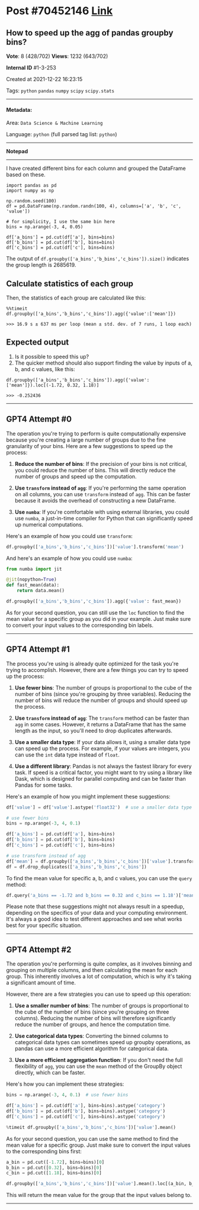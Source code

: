 
# Post \#70452146 [Link](https://stackoverflow.com/questions/70452146/)

## How to speed up the agg of pandas groupby bins?

**Vote**: 8 (428/702) **Views**: 1232 (643/702) 

**Internal ID** \#1-3-253

Created at 2021-12-22 16:23:15

Tags: `python` `pandas` `numpy` `scipy` `scipy.stats`

----------

#### Metadata:

Area: `Data Science & Machine Learning`

Language: `python` (full parsed tag list: `python`)

----------

**Notepad**


----------

I have created different bins for each column and grouped the DataFrame based on these.
```
import pandas as pd
import numpy as np

np.random.seed(100)
df = pd.DataFrame(np.random.randn(100, 4), columns=['a', 'b', 'c', 'value'])

# for simplicity, I use the same bin here
bins = np.arange(-3, 4, 0.05)

df['a_bins'] = pd.cut(df['a'], bins=bins)
df['b_bins'] = pd.cut(df['b'], bins=bins)
df['c_bins'] = pd.cut(df['c'], bins=bins)
```

The output of `df.groupby(['a_bins','b_bins','c_bins']).size()` indicates the group length is 2685619.

## Calculate statistics of each group


Then, the statistics of each group are calculated like this:
```
%%timeit
df.groupby(['a_bins','b_bins','c_bins']).agg({'value':['mean']})

>>> 16.9 s ± 637 ms per loop (mean ± std. dev. of 7 runs, 1 loop each)
```


## Expected output



1. Is it possible to speed this up?
2. The quicker method should also support finding the value by inputs of a, b, and c values, like this:


```
df.groupby(['a_bins','b_bins','c_bins']).agg({'value':['mean']}).loc[(-1.72, 0.32, 1.18)]

>>> -0.252436
```



----------
        
## GPT4 Attempt \#0

The operation you're trying to perform is quite computationally expensive because you're creating a large number of groups due to the fine granularity of your bins. Here are a few suggestions to speed up the process:

1. **Reduce the number of bins**: If the precision of your bins is not critical, you could reduce the number of bins. This will directly reduce the number of groups and speed up the computation.

2. **Use `transform` instead of `agg`**: If you're performing the same operation on all columns, you can use `transform` instead of `agg`. This can be faster because it avoids the overhead of constructing a new DataFrame.

3. **Use `numba`**: If you're comfortable with using external libraries, you could use `numba`, a just-in-time compiler for Python that can significantly speed up numerical computations.

Here's an example of how you could use `transform`:

```python
df.groupby(['a_bins','b_bins','c_bins'])['value'].transform('mean')
```

And here's an example of how you could use `numba`:

```python
from numba import jit

@jit(nopython=True)
def fast_mean(data):
    return data.mean()

df.groupby(['a_bins','b_bins','c_bins']).agg({'value': fast_mean})
```

As for your second question, you can still use the `loc` function to find the mean value for a specific group as you did in your example. Just make sure to convert your input values to the corresponding bin labels.

--------

## GPT4 Attempt \#1

The process you're using is already quite optimized for the task you're trying to accomplish. However, there are a few things you can try to speed up the process:

1. **Use fewer bins**: The number of groups is proportional to the cube of the number of bins (since you're grouping by three variables). Reducing the number of bins will reduce the number of groups and should speed up the process.

2. **Use `transform` instead of `agg`**: The `transform` method can be faster than `agg` in some cases. However, it returns a DataFrame that has the same length as the input, so you'll need to drop duplicates afterwards.

3. **Use a smaller data type**: If your data allows it, using a smaller data type can speed up the process. For example, if your values are integers, you can use the `int` data type instead of `float`.

4. **Use a different library**: Pandas is not always the fastest library for every task. If speed is a critical factor, you might want to try using a library like Dask, which is designed for parallel computing and can be faster than Pandas for some tasks.

Here's an example of how you might implement these suggestions:

```python
df['value'] = df['value'].astype('float32')  # use a smaller data type

# use fewer bins
bins = np.arange(-3, 4, 0.1)

df['a_bins'] = pd.cut(df['a'], bins=bins)
df['b_bins'] = pd.cut(df['b'], bins=bins)
df['c_bins'] = pd.cut(df['c'], bins=bins)

# use transform instead of agg
df['mean'] = df.groupby(['a_bins','b_bins','c_bins'])['value'].transform('mean')
df = df.drop_duplicates(['a_bins','b_bins','c_bins'])
```

To find the mean value for specific a, b, and c values, you can use the `query` method:

```python
df.query('a_bins == -1.72 and b_bins == 0.32 and c_bins == 1.18')['mean']
```

Please note that these suggestions might not always result in a speedup, depending on the specifics of your data and your computing environment. It's always a good idea to test different approaches and see what works best for your specific situation.

--------

## GPT4 Attempt \#2

The operation you're performing is quite complex, as it involves binning and grouping on multiple columns, and then calculating the mean for each group. This inherently involves a lot of computation, which is why it's taking a significant amount of time.

However, there are a few strategies you can use to speed up this operation:

1. **Use a smaller number of bins**: The number of groups is proportional to the cube of the number of bins (since you're grouping on three columns). Reducing the number of bins will therefore significantly reduce the number of groups, and hence the computation time.

2. **Use categorical data types**: Converting the binned columns to categorical data types can sometimes speed up groupby operations, as pandas can use a more efficient algorithm for categorical data.

3. **Use a more efficient aggregation function**: If you don't need the full flexibility of `agg`, you can use the `mean` method of the GroupBy object directly, which can be faster.

Here's how you can implement these strategies:

```python
bins = np.arange(-3, 4, 0.1)  # use fewer bins

df['a_bins'] = pd.cut(df['a'], bins=bins).astype('category')
df['b_bins'] = pd.cut(df['b'], bins=bins).astype('category')
df['c_bins'] = pd.cut(df['c'], bins=bins).astype('category')

%timeit df.groupby(['a_bins','b_bins','c_bins'])['value'].mean()
```

As for your second question, you can use the same method to find the mean value for a specific group. Just make sure to convert the input values to the corresponding bins first:

```python
a_bin = pd.cut([-1.72], bins=bins)[0]
b_bin = pd.cut([0.32], bins=bins)[0]
c_bin = pd.cut([1.18], bins=bins)[0]

df.groupby(['a_bins','b_bins','c_bins'])['value'].mean().loc[(a_bin, b_bin, c_bin)]
```

This will return the mean value for the group that the input values belong to.

--------
